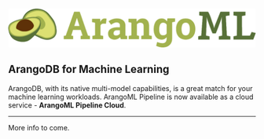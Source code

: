 ![](/assets/logo.png)

## ArangoDB for Machine Learning

ArangoDB, with its native multi-model capabilities, is a great match for your machine learning workloads. ArangoML Pipeline is now available as a cloud service - **ArangoML Pipeline Cloud**.

---

More info to come.